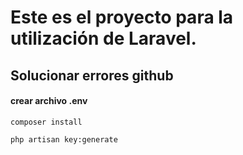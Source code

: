 # Este es el proyecto para la utilización de Laravel.
## Solucionar errores github
#### crear archivo .env

    composer install

    php artisan key:generate